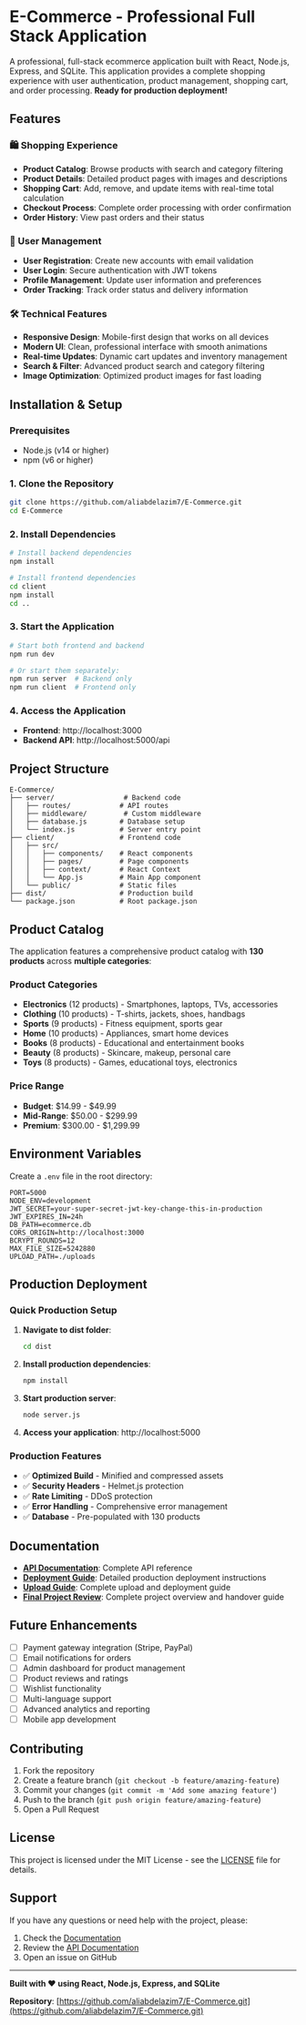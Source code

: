 # E-Commerce - Professional Full Stack Application

A professional, full-stack ecommerce application built with React, Node.js, Express, and SQLite. This application provides a complete shopping experience with user authentication, product management, shopping cart, and order processing. **Ready for production deployment!**

## Features

### 🛍️ Shopping Experience

- **Product Catalog**: Browse products with search and category filtering
- **Product Details**: Detailed product pages with images and descriptions
- **Shopping Cart**: Add, remove, and update items with real-time total calculation
- **Checkout Process**: Complete order processing with order confirmation
- **Order History**: View past orders and their status

### 👤 User Management

- **User Registration**: Create new accounts with email validation
- **User Login**: Secure authentication with JWT tokens
- **Profile Management**: Update user information and preferences
- **Order Tracking**: Track order status and delivery information

### 🛠️ Technical Features

- **Responsive Design**: Mobile-first design that works on all devices
- **Modern UI**: Clean, professional interface with smooth animations
- **Real-time Updates**: Dynamic cart updates and inventory management
- **Search & Filter**: Advanced product search and category filtering
- **Image Optimization**: Optimized product images for fast loading

## Installation & Setup

### Prerequisites

- Node.js (v14 or higher)
- npm (v6 or higher)

### 1. Clone the Repository

```bash
git clone https://github.com/aliabdelazim7/E-Commerce.git
cd E-Commerce
```

### 2. Install Dependencies

```bash
# Install backend dependencies
npm install

# Install frontend dependencies
cd client
npm install
cd ..
```

### 3. Start the Application

```bash
# Start both frontend and backend
npm run dev

# Or start them separately:
npm run server  # Backend only
npm run client  # Frontend only
```

### 4. Access the Application

- **Frontend**: http://localhost:3000
- **Backend API**: http://localhost:5000/api

## Project Structure

```
E-Commerce/
├── server/                 # Backend code
│   ├── routes/            # API routes
│   ├── middleware/         # Custom middleware
│   ├── database.js        # Database setup
│   └── index.js           # Server entry point
├── client/                # Frontend code
│   ├── src/
│   │   ├── components/    # React components
│   │   ├── pages/         # Page components
│   │   ├── context/       # React Context
│   │   └── App.js         # Main App component
│   └── public/            # Static files
├── dist/                  # Production build
└── package.json           # Root package.json
```

## Product Catalog

The application features a comprehensive product catalog with **130 products** across **multiple categories**:

### **Product Categories**
- **Electronics** (12 products) - Smartphones, laptops, TVs, accessories
- **Clothing** (10 products) - T-shirts, jackets, shoes, handbags  
- **Sports** (9 products) - Fitness equipment, sports gear
- **Home** (10 products) - Appliances, smart home devices
- **Books** (8 products) - Educational and entertainment books
- **Beauty** (8 products) - Skincare, makeup, personal care
- **Toys** (8 products) - Games, educational toys, electronics

### **Price Range**
- **Budget**: $14.99 - $49.99
- **Mid-Range**: $50.00 - $299.99  
- **Premium**: $300.00 - $1,299.99

## Environment Variables

Create a `.env` file in the root directory:

```env
PORT=5000
NODE_ENV=development
JWT_SECRET=your-super-secret-jwt-key-change-this-in-production
JWT_EXPIRES_IN=24h
DB_PATH=ecommerce.db
CORS_ORIGIN=http://localhost:3000
BCRYPT_ROUNDS=12
MAX_FILE_SIZE=5242880
UPLOAD_PATH=./uploads
```

## Production Deployment

### **Quick Production Setup**

1. **Navigate to dist folder**:
   ```bash
   cd dist
   ```

2. **Install production dependencies**:
   ```bash
   npm install
   ```

3. **Start production server**:
   ```bash
   node server.js
   ```

4. **Access your application**: http://localhost:5000

### **Production Features**
- ✅ **Optimized Build** - Minified and compressed assets
- ✅ **Security Headers** - Helmet.js protection
- ✅ **Rate Limiting** - DDoS protection
- ✅ **Error Handling** - Comprehensive error management
- ✅ **Database** - Pre-populated with 130 products

## Documentation

- **[API Documentation](API_DOCUMENTATION.md)**: Complete API reference
- **[Deployment Guide](DEPLOYMENT_GUIDE.md)**: Detailed production deployment instructions
- **[Upload Guide](UPLOAD_GUIDE.md)**: Complete upload and deployment guide
- **[Final Project Review](FINAL_PROJECT_REVIEW.md)**: Complete project overview and handover guide

## Future Enhancements

- [ ] Payment gateway integration (Stripe, PayPal)
- [ ] Email notifications for orders
- [ ] Admin dashboard for product management
- [ ] Product reviews and ratings
- [ ] Wishlist functionality
- [ ] Multi-language support
- [ ] Advanced analytics and reporting
- [ ] Mobile app development

## Contributing

1. Fork the repository
2. Create a feature branch (`git checkout -b feature/amazing-feature`)
3. Commit your changes (`git commit -m 'Add some amazing feature'`)
4. Push to the branch (`git push origin feature/amazing-feature`)
5. Open a Pull Request

## License

This project is licensed under the MIT License - see the [LICENSE](LICENSE) file for details.

## Support

If you have any questions or need help with the project, please:

1. Check the [Documentation](DEPLOYMENT_GUIDE.md)
2. Review the [API Documentation](API_DOCUMENTATION.md)
3. Open an issue on GitHub

---

**Built with ❤️ using React, Node.js, Express, and SQLite**

**Repository**: [https://github.com/aliabdelazim7/E-Commerce.git](https://github.com/aliabdelazim7/E-Commerce.git)